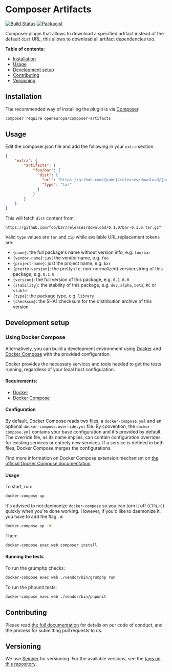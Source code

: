 # Composer Artifacts
[![Build Status](https://drone.fpfis.eu/api/badges/openeuropa/composer-artifacts/status.svg?branch=master)](https://drone.fpfis.eu/openeuropa/composer-artifacts)
[![Packagist](https://img.shields.io/packagist/v/openeuropa/composer-artifacts.svg)](https://packagist.org/packages/openeuropa/composer-artifacts)

Composer plugin that allows to download a specified artifact instead of the default `dist` URL, this allows
to download all artifact dependencies too. 

**Table of contents:**

- [Installation](#installation)
- [Usage](#usage)
- [Development setup](#development-setup)
- [Contributing](#contributing)
- [Versioning](#versioning)

## Installation

The recommended way of installing the plugin is via [Composer][2].

```bash
composer require openeuropa/composer-artifacts
```

## Usage

Edit the composer.json file and add the following in your `extra` section:

```json
{
    "extra": {
        "artifacts": {
            "foo/bar": {
              "dist": {
                "url": "https://github.com/{name}/releases/download/{pretty-version}/{project-name}-{version}.tar.gz",
                "type": "tar"
              }
            }
        }
    }
}
```

This will fetch `dist` content from:

```
https://github.com/foo/bar/releases/download/0.1.0/bar-0.1.0.tar.gz"
```

Valid `type` values are `tar` and `zip` while available URL replacement tokens are:

- `{name}`: the full package's name without version info, e.g. `foo/bar`
- `{vendor-name}`: just the vendor name, e.g. `foo`
- `{project-name}`: just the project name, e.g. `bar`
- `{pretty-version}`: the pretty (i.e. non-normalized) version string of this package, e.g. `0.1.0`
- `{version}`: the full version of this package, e.g. `0.1.0.0`
- `{stability}`: the stability of this package, e.g. `dev`, `alpha`, `beta`, `RC` or `stable`
- `{type}`: the package type, e.g. `library`
- `{checksum}`: the SHA1 checksum for the distribution archive of this version

## Development setup

### Using Docker Compose

Alternatively, you can build a development environment using [Docker](https://www.docker.com/get-docker) and 
[Docker Compose](https://docs.docker.com/compose/) with the provided configuration.

Docker provides the necessary services and tools needed to get the tests running, 
regardless of your local host configuration.

#### Requirements:

- [Docker](https://www.docker.com/get-docker)
- [Docker Compose](https://docs.docker.com/compose/)

#### Configuration

By default, Docker Compose reads two files, a `docker-compose.yml` and an optional `docker-compose.override.yml` file.
By convention, the `docker-compose.yml` contains your base configuration and it's provided by default.
The override file, as its name implies, can contain configuration overrides for existing services or entirely new 
services.
If a service is defined in both files, Docker Compose merges the configurations.

Find more information on Docker Compose extension mechanism on [the official Docker Compose documentation](https://docs.docker.com/compose/extends/).

#### Usage

To start, run:

```bash
docker-compose up
```

It's advised to not daemonize `docker-compose` so you can turn it off (`CTRL+C`) quickly when you're done working.
However, if you'd like to daemonize it, you have to add the flag `-d`:

```bash
docker-compose up -d
```

Then:

```bash
docker-compose exec web composer install
```

#### Running the tests

To run the grumphp checks:

```bash
docker-compose exec web ./vendor/bin/grumphp run
```

To run the phpunit tests:

```bash
docker-compose exec web ./vendor/bin/phpunit
```

## Contributing

Please read [the full documentation](https://github.com/openeuropa/openeuropa) for details on our code of conduct,
and the process for submitting pull requests to us.

## Versioning

We use [SemVer](http://semver.org/) for versioning. For the available versions, 
see the [tags on this repository](https://github.com/openeuropa/composer-artifacts/tags).

[2]: https://www.drupal.org/docs/develop/using-composer/using-composer-to-manage-drupal-site-dependencies#managing-contributed
